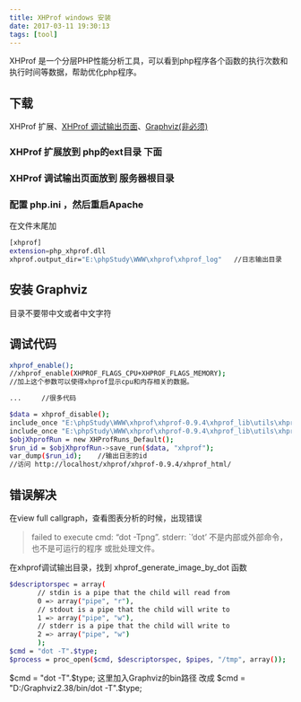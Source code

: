 ```yaml
---
title: XHProf windows 安装
date: 2017-03-11 19:30:13
tags: [tool]
---
```


XHProf 是一个分层PHP性能分析工具，可以看到php程序各个函数的执行次数和执行时间等数据，帮助优化php程序。

<!-- more -->

## 下载
XHProf 扩展、[XHProf 调试输出页面](http://pecl.php.net/package/xhprof)、[Graphviz(非必须)](http://www.graphviz.org/Download_windows.php)

### XHProf 扩展放到 php的ext目录 下面
### XHProf 调试输出页面放到 服务器根目录
### 配置 php.ini ，然后重启Apache

在文件末尾加

``` bash
[xhprof]
extension=php_xhprof.dll
xhprof.output_dir="E:\phpStudy\WWW\xhprof\xhprof_log"	//日志输出目录
```

## 安装 Graphviz

目录不要带中文或者中文字符

## 调试代码

``` bash
xhprof_enable();
//xhprof_enable(XHPROF_FLAGS_CPU+XHPROF_FLAGS_MEMORY);
//加上这个参数可以使得xhprof显示cpu和内存相关的数据。

...		//很多代码

$data = xhprof_disable();
include_once "E:\phpStudy\WWW\xhprof\xhprof-0.9.4\xhprof_lib\utils\xhprof_lib.php";
include_once "E:\phpStudy\WWW\xhprof\xhprof-0.9.4\xhprof_lib\utils\xhprof_runs.php";
$objXhprofRun = new XHProfRuns_Default();
$run_id = $objXhprofRun->save_run($data, "xhprof");
var_dump($run_id);    //输出日志的id
//访问 http://localhost/xhprof/xhprof-0.9.4/xhprof_html/
```

## 错误解决

在view full callgraph，查看图表分析的时候，出现错误
>failed to execute cmd: “dot -Tpng”. stderr: `’dot’ 不是内部或外部命令，也不是可运行的程序 或批处理文件。

在xhprof调试输出目录，找到 xhprof_generate_image_by_dot 函数

``` bash
$descriptorspec = array(
       // stdin is a pipe that the child will read from
       0 => array("pipe", "r"),
       // stdout is a pipe that the child will write to
       1 => array("pipe", "w"),
       // stderr is a pipe that the child will write to
       2 => array("pipe", "w")
       );
$cmd = "dot -T".$type;
$process = proc_open($cmd, $descriptorspec, $pipes, "/tmp", array());
```

$cmd = "dot -T".$type; 这里加入Graphviz的bin路径 改成 $cmd = "D:/Graphviz2.38/bin/dot -T".$type;
